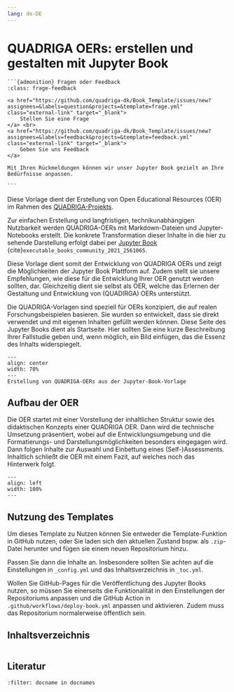 ```yaml
---
lang: de-DE
---
```


# QUADRIGA OERs: erstellen und gestalten mit Jupyter Book

````{margin}
```{admonition} Fragen oder Feedback 
:class: frage-feedback

<a href="https://github.com/quadriga-dk/Book_Template/issues/new?assignees=&labels=question&projects=&template=frage.yml" class="external-link" target="_blank">
    Stellen Sie eine Frage
</a> <br>
<a href="https://github.com/quadriga-dk/Book_Template/issues/new?assignees=&labels=feedback&projects=&template=feedback.yml" class="external-link" target="_blank">
    Geben Sie uns Feedback
</a>

Mit Ihren Rückmeldungen können wir unser Jupyter Book gezielt an Ihre Bedürfnisse anpassen.

```
````

Diese Vorlage dient der Erstellung von Open Educational Resources (OER) im Rahmen des <a href="https://www.quadriga-dk.de/" class="external-link" target="_blank">QUADRIGA-Projekts</a>.


Zur einfachen Erstellung und langfristigen, technikunabhängigen Nutzbarkeit werden QUADRIGA-OERs mit Markdown-Dateien und Jupyter-Notebooks erstellt. Die konkrete Transformation dieser Inhalte in die hier zu sehende Darstellung erfolgt dabei per <a href="https://jupyterbook.org" class="external-link" target="_blank">Jupyter Book</a> {cite}`executable_books_community_2021_2561065`.


Diese Vorlage dient somit der Entwicklung von QUADRIGA OERs und zeigt die Möglichkeiten der Jupyter Book Plattform auf. Zudem stellt sie unsere Empfehlungen, wie diese für die Entwicklung Ihrer OER genutzt werden sollten, dar. Gleichzeitig dient sie selbst als OER, welche das Erlernen der Gestaltung und Entwicklung von (QUADIRGA) OERs unterstützt.

Die QUADRIGA-Vorlagen sind speziell für OERs konzipiert, die auf realen Forschungsbeispielen basieren. Sie wurden so entwickelt, dass sie direkt verwendet und mit eigenen Inhalten gefüllt werden können. Diese Seite des Jupyter Books dient als Startseite. Hier sollten Sie eine kurze Beschreibung Ihrer Fallstudie geben und, wenn möglich, ein Bild einfügen, das die Essenz des Inhalts widerspiegelt.

```{figure} /assets/intro/oer-creation-process.png
---
align: center
width: 70%
---
Erstellung von QUADRIGA-OERs aus der Jupyter-Book-Vorlage
```
## Aufbau der OER
Die OER startet mit einer Vorstellung der inhaltlichen Struktur sowie des didaktischen Konzepts einer QUADRIGA OER. Dann wird die technische Umsetzung präsentiert, wobei auf die Entwicklungsumgebung und die Formatierungs- und Darstellungsmöglichkeiten besonders eingegagen wird. Dann folgen Inhalte zur Auswahl und Einbettung eines (Self-)Assessments. Inhaltlich schließt die OER mit einem Fazit, auf welches noch das Hinterwerk folgt.

```{figure} ./assets/intro/Aufbau_der_OER.svg
---
align: left
width: 100%
---
```

## Nutzung des Templates

Um dieses Template zu Nutzen können Sie entweder die Template-Funktion in GitHub nutzen, oder Sie laden sich den aktuellen Zustand bspw. als `.zip`-Datei herunter und fügen sie einem neuen Repositorium hinzu.

Passen Sie dann die Inhalte an. Insbesondere sollten Sie achten auf die Einstellungen in `_config.yml` und das Inhaltsverzeichnis in `_toc.yml`.

Wollen Sie GitHub-Pages für die Veröffentlichung des Jupyter Books nutzen, so müssen Sie einerseits die Funktionalität in den Einstellungen der Repositoriums anpassen und die GitHub Action in `.github/workflows/deploy-book.yml` anpassen und aktivieren. Zudem muss das Repositorium normalerweise öffentlich sein.

## Inhaltsverzeichnis

```{tableofcontents}
```

## Literatur
```{bibliography}
:filter: docname in docnames
```